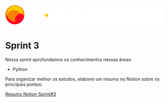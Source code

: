 ![Compass.Uol](../sprint-1/images/CompassUOL_Negativo_logo2.png)

# Sprint 3

Nessa sprint aprofundamos os conhecimentos nessas áreas:

* Python

Para organizar melhor os estudos, elaborei um resumo no Notion sobre os principais pontos:

[Resumo Notion Sprint#3](https://spice-millennium-6c2.notion.site/Est-gio-Compass-UOL-3-d9469bbdfc4b45cc9c3f7454211c4eec)
